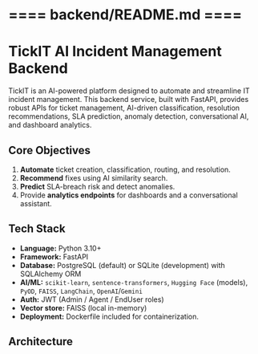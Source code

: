 # ==== backend/README.md ====
# TickIT AI Incident Management Backend

TickIT is an AI-powered platform designed to automate and streamline IT incident management. This backend service, built with FastAPI, provides robust APIs for ticket management, AI-driven classification, resolution recommendations, SLA prediction, anomaly detection, conversational AI, and dashboard analytics.

## Core Objectives

1.  **Automate** ticket creation, classification, routing, and resolution.
2.  **Recommend** fixes using AI similarity search.
3.  **Predict** SLA-breach risk and detect anomalies.
4.  Provide **analytics endpoints** for dashboards and a conversational assistant.

## Tech Stack

*   **Language:** Python 3.10+
*   **Framework:** FastAPI
*   **Database:** PostgreSQL (default) or SQLite (development) with SQLAlchemy ORM
*   **AI/ML:** `scikit-learn`, `sentence-transformers`, `Hugging Face` (models), `PyOD`, `FAISS`, `LangChain`, `OpenAI`/`Gemini`
*   **Auth:** JWT (Admin / Agent / EndUser roles)
*   **Vector store:** FAISS (local in-memory)
*   **Deployment:** Dockerfile included for containerization.

## Architecture